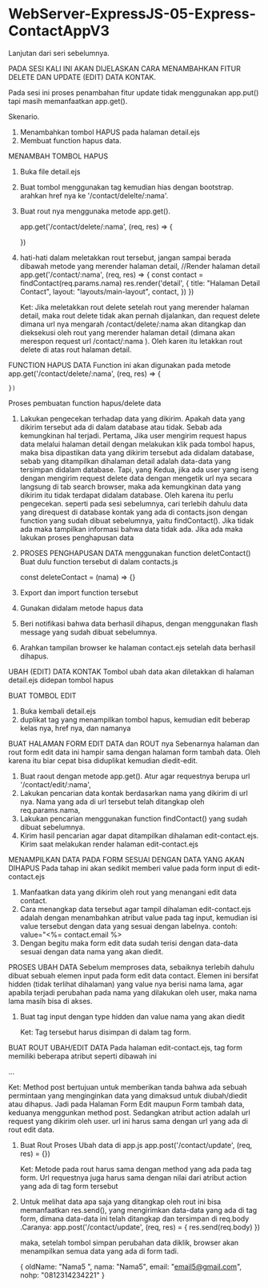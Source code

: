 # WebServer-ExpressJS-05-Express-ContactAppV3
Lanjutan dari seri sebelumnya.

PADA SESI KALI INI AKAN DIJELASKAN CARA MENAMBAHKAN FITUR DELETE DAN UPDATE (EDIT) DATA KONTAK.

Pada sesi ini proses penambahan fitur update tidak menggunakan app.put() tapi masih memanfaatkan app.get().

Skenario.
01. Menambahkan tombol HAPUS pada halaman detail.ejs
02. Membuat function hapus data.


MENAMBAH TOMBOL HAPUS
01. Buka file detail.ejs
02. Buat tombol menggunakan tag <a> kemudian hias dengan bootstrap. arahkan href nya ke '/contact/delelte/:nama'.
03. Buat rout nya menggunaka metode app.get().

    app.get('/contact/delete/:nama', (req, res) => {

    })

04. hati-hati dalam meletakkan rout tersebut, jangan sampai berada dibawah metode yang merender halaman detail,
    //Render halaman detail
    app.get('/contact/:nama', (req, res) => {
        const contact = findContact(req.params.nama)
        res.render('detail', {
            title: "Halaman Detail Contact",
            layout: "layouts/main-layout",
            contact,
        }) 
    })

    Ket:
    Jika meletakkan rout delete setelah rout yang merender halaman detail, maka rout delete tidak akan pernah dijalankan, dan request delete dimana url nya mengarah /contact/delete/:nama akan ditangkap dan dieksekusi oleh rout yang merender halaman detail (dimana akan merespon request url /contact/:nama ). Oleh karen itu letakkan rout delete di atas rout halaman detail.

FUNCTION HAPUS DATA
Function ini akan digunakan pada metode
    app.get('/contact/delete/:nama', (req, res) => {

    })

Proses pembuatan function hapus/delete data
01. Lakukan pengecekan terhadap data yang dikirim. Apakah data yang dikirim tersebut ada di dalam database atau tidak. Sebab ada kemungkinan hal terjadi. Pertama, Jika user mengirim request hapus data melalui halaman detail dengan melakukan klik pada tombol hapus, maka bisa dipastikan data yang dikirim tersebut ada didalam database, sebab yang ditampilkan dihalaman detail adalah data-data yang tersimpan didalam database. Tapi, yang Kedua, jika ada user yang iseng dengan mengirim request delete data dengan mengetik url nya secara langsung di tab search browser, maka ada kemungkinan data yang dikirim itu tidak terdapat didalam database. Oleh karena itu perlu pengecekan. seperti pada sesi sebelumnya, cari terlebih dahulu data yang direquest di database kontak yang ada di contacts.json dengan function yang sudah dibuat sebelumnya, yaitu findContact(). Jika tidak ada maka tampilkan informasi bahwa data tidak ada. Jika ada maka lakukan proses penghapusan data

02. PROSES PENGHAPUSAN DATA menggunakan function deletContact()
    Buat dulu function tersebut di dalam contacts.js

    const deleteContact = (nama) => {}

03. Export dan import function tersebut
04. Gunakan didalam metode hapus data
05. Beri notifikasi bahwa data berhasil dihapus, dengan menggunakan flash message yang sudah dibuat sebelumnya.
06. Arahkan tampilan browser ke halaman contact.ejs setelah data berhasil dihapus.


UBAH (EDIT) DATA KONTAK
Tombol ubah data akan diletakkan di halaman detail.ejs didepan tombol hapus

BUAT TOMBOL EDIT
01. Buka kembali detail.ejs
02. duplikat tag yang menampilkan tombol hapus, kemudian edit beberap kelas nya, href nya, dan namanya

BUAT HALAMAN FORM EDIT DATA dan ROUT nya
Sebenarnya halaman dan rout form edit data ini hampir sama dengan halaman form tambah data. Oleh karena itu biar cepat bisa diduplikat kemudian diedit-edit.

01. Buat raout dengan metode app.get(). Atur agar requestnya berupa url '/contact/edit/:nama',
02. Lakukan pencarian data kontak berdasarkan nama yang dikirim di url nya. Nama yang ada di url tersebut telah ditangkap oleh req.params.nama,
03. Lakukan pencarian menggunakan function findContact() yang sudah dibuat sebelumnya.
04. Kirim hasil pencarian agar dapat ditampilkan dihalaman edit-contact.ejs. Kirim saat melakukan render halaman edit-contact.ejs

MENAMPILKAN DATA PADA FORM SESUAI DENGAN DATA YANG AKAN DIHAPUS
Pada tahap ini akan sedikit memberi value pada form input di edit-contact.ejs
01. Manfaatkan data yang dikirim oleh rout yang menangani edit data contact.
02. Cara menangkap data tersebut agar tampil dihalaman edit-contact.ejs adalah dengan menambahkan atribut value pada tag input, kemudian isi value tersebut dengan data yang sesuai dengan labelnya.
    contoh:
        value="<%= contact.email %>
03. Dengan begitu maka form edit data sudah terisi dengan data-data sesuai dengan data nama yang akan diedit.

PROSES UBAH DATA
Sebelum memproses data, sebaiknya terlebih dahulu dibuat sebuah elemen input pada form edit data contact. Elemen ini bersifat hidden (tidak terlihat dihalaman) yang value nya berisi nama lama, agar apabila terjadi perubahan pada nama yang dilakukan oleh user, maka nama lama  masih bisa di akses.

01. Buat tag input dengan type hidden dan value nama yang akan diedit
    <input type="hidden" name="oldName" value="<%= contact.nama %> ">

    Ket:
    Tag tersebut harus disimpan di dalam tag form.

BUAT ROUT UBAH/EDIT DATA
Pada halaman edit-contact.ejs, tag form memiliki beberapa atribut seperti dibawah ini
    <form method="post" action="/contact/update"> ... </form>

Ket:
Method post bertujuan untuk memberikan tanda bahwa ada sebuah permintaan yang menginginkan data yang dimaksud untuk  diubah/diedit atau dihapus. Jadi pada Halaman Form Edit maupun Form tambah data, keduanya menggunkan method post.
Sedangkan atribut action adalah url request yang dikirim oleh user. url ini harus sama dengan url yang ada di rout edit data.

01. Buat Rout Proses Ubah data di app.js
    app.post('/contact/update', (req, res) = {})

    Ket:
    Metode pada rout harus sama dengan method yang ada pada tag form. Url requestnya juga harus sama dengan nilai dari atribut action yang ada di tag form tersebut

02. Untuk melihat data apa saja yang ditangkap oleh rout ini bisa memanfaatkan res.send(), yang mengirimkan data-data yang ada di tag form, dimana data-data ini telah ditangkap dan tersimpan di req.body .Caranya:
    app.post('/contact/update', (req, res) = {
        res.send(req.body)
    })

    maka, setelah tombol simpan perubahan data diklik, browser akan menampilkan semua data yang ada di form tadi.

    {
        oldName: "Nama5 ",
        nama: "Nama5",
        email: "email5@gmail.com",
        nohp: "0812314234221"
    }

